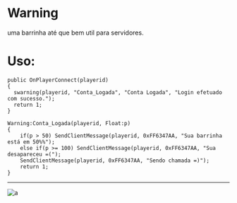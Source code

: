 # Warning
uma barrinha até que bem util para servidores.

# Uso:
```pawn
public OnPlayerConnect(playerid)
{
  swarning(playerid, "Conta_Logada", "Conta Logada", "Login efetuado com sucesso.");
  return 1;
}

Warning:Conta_Logada(playerid, Float:p)
{
	if(p > 50) SendClientMessage(playerid, 0xFF6347AA, "Sua barrinha está em 50%%");
	else if(p >= 100) SendClientMessage(playerid, 0xFF6347AA, "Sua desapareceu =(");
	SendClientMessage(playerid, 0xFF6347AA, "Sendo chamada =)");
	return 1;
}
```

---

![a](https://github.com/skyMateus/Warning/blob/main/loading.png)
